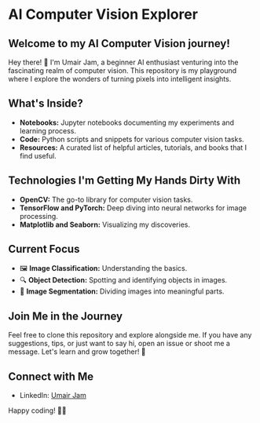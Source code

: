 # AI Computer Vision Explorer

## Welcome to my AI Computer Vision journey!

Hey there! 👋 I'm Umair Jam, a beginner AI enthusiast venturing into the fascinating realm of computer vision. This repository is my playground where I explore the wonders of turning pixels into intelligent insights.

## What's Inside?

- **Notebooks:** Jupyter notebooks documenting my experiments and learning process.
- **Code:** Python scripts and snippets for various computer vision tasks.
- **Resources:** A curated list of helpful articles, tutorials, and books that I find useful.

## Technologies I'm Getting My Hands Dirty With

- **OpenCV:** The go-to library for computer vision tasks.
- **TensorFlow and PyTorch:** Deep diving into neural networks for image processing.
- **Matplotlib and Seaborn:** Visualizing my discoveries.

## Current Focus

- 🖼️ **Image Classification:** Understanding the basics.
- 🔍 **Object Detection:** Spotting and identifying objects in images.
- 🌈 **Image Segmentation:** Dividing images into meaningful parts.

## Join Me in the Journey

Feel free to clone this repository and explore alongside me. If you have any suggestions, tips, or just want to say hi, open an issue or shoot me a message. Let's learn and grow together! 🚀

## Connect with Me

- LinkedIn: [Umair Jam](https://www.linkedin.com/in/umair-jam-1b264a176)

Happy coding! 🚀✨

